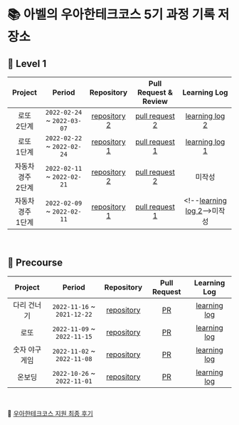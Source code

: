 # 📚 아벨의 우아한테크코스 5기 과정 기록 저장소

## 📙 Level 1

| Project | Period | Repository | Pull Request & Review | Learning Log |
|:-----:|:-----:|:---:|:---:|:---:|
|로또 <br> 2단계|`2022-02-24` ~ `2022-03-07`|[repository 2](https://github.com/yeon-06/java-lotto/tree/step2)|[pull request 2](https://github.com/woowacourse/java-lotto/pull/454)|[learning log 2](https://yeonyeon.tistory.com/201)|
|로또 <br> 1단계|`2022-02-22` ~ `2022-02-24`|[repository 1](https://github.com/yeon-06/java-lotto/tree/step1)|[pull request 1](https://github.com/woowacourse/java-lotto/pull/391)|[learning log 1](https://yeonyeon.tistory.com/197)|
|자동차 경주 <br> 2단계|`2022-02-11` ~ `2022-02-21`|[repository 2](https://bit.ly/40TwjV4)|[pull request 2](https://bit.ly/3XwibOw)|미작성|
|자동차 경주 <br> 1단계|`2022-02-09` ~ `2022-02-11`|[repository 1](https://bit.ly/40TwjV4)|[pull request 1](https://bit.ly/3XyBHtE)|\<!--[learning log 2]()-->미작성|

<br>

## 📕 Precourse

| Project | Period | Repository | Pull Request | Learning Log |
|:---:|:---:|:---:|:---:|:---:|
|다리 건너기|`2022-11-16` ~ `2021-12-22`|[repository](https://bit.ly/3lA4Ibo)|[PR](https://bit.ly/3U5NLAR)|[learning log](https://bit.ly/3jOeg1Z)|
|로또|`2022-11-09` ~ `2022-11-15`|[repository](https://bit.ly/3CEy3Gl)|[PR](https://bit.ly/412ahj4)|[learning log](https://bit.ly/3Oahzeh)|
|숫자 야구 게임|`2022-11-02` ~ `2022-11-08`|[repository](https://bit.ly/3lv4kuL)|[PR](https://bit.ly/3EevwEU)|[learning log](https://bit.ly/3XpsZOr)|
|온보딩|`2022-10-26` ~ `2022-11-01`|[repository](https://bit.ly/3xnfyDW)|[PR](https://bit.ly/3XpbGNC)|[learning log](https://bit.ly/3Xvn0rk)|

<br>

📑 [우아한테크코스 지원 최종 후기](https://bit.ly/3W9icaw)
